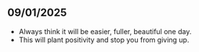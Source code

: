 ## 09/01/2025
- Always think it will be easier, fuller, beautiful one day.
- This will plant positivity and stop you from giving up.